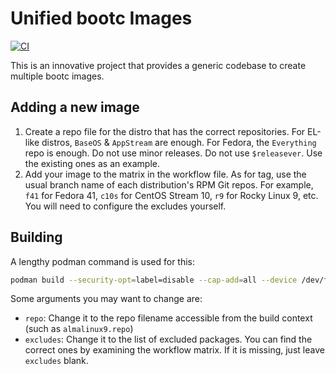 # Unified bootc Images

[![CI](https://github.com/charles25565/unified-bootc-images/actions/workflows/ci.yml/badge.svg)](https://github.com/charles25565/unified-bootc-images/actions/workflows/ci.yml)

This is an innovative project that provides a generic codebase to create multiple bootc images.

## Adding a new image

1. Create a repo file for the distro that has the correct repositories. For EL-like distros, `BaseOS` & `AppStream` are enough. For Fedora, the `Everything` repo is enough. Do not use minor releases. Do not use `$releasever`. Use the existing ones as an example.
2. Add your image to the matrix in the workflow file. As for tag, use the usual branch name of each distribution's RPM Git repos. For example, `f41` for Fedora 41, `c10s` for CentOS Stream 10, `r9` for Rocky Linux 9, etc. You will need to configure the excludes yourself.

## Building

A lengthy podman command is used for this:

```bash
podman build --security-opt=label=disable --cap-add=all --device /dev/fuse --build-arg repo=repo --build-arg excludes="excludes" -t localhost/your-bootc-image .
```

Some arguments you may want to change are:

* `repo`: Change it to the repo filename accessible from the build context (such as `almalinux9.repo`)
* `excludes`: Change it to the list of excluded packages. You can find the correct ones by examining the workflow matrix. If it is missing, just leave `excludes` blank.
